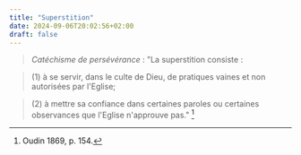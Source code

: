 ```yaml
---
title: "Superstition"
date: 2024-09-06T20:02:56+02:00
draft: false
---
```



> *Catéchisme de persévérance* : "La superstition consiste :

> (1) à se servir, dans le culte de Dieu, de pratiques vaines et non autorisées par l'Eglise;

> (2) à mettre sa confiance dans certaines paroles ou certaines observances que l'Eglise n'approuve pas." [^1]

[^1]: Oudin 1869, p. 154. 
